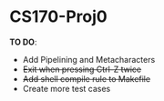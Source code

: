 # CS170-Proj0

__TO DO__:
* Add Pipelining and Metacharacters
* ~~Exit when pressing Ctrl-Z twice~~
* ~~Add shell compile rule to Makefile~~
* Create more test cases
